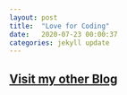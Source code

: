 ```yaml
---
layout: post
title:  "Love for Coding"
date:   2020-07-23 00:00:37
categories: jekyll update
---
```


## [Visit my other Blog](http://handsoncp.blogspot.com/)


<!-- <div>
	<h2><a href="http://handsoncp.blogspot.com/">Visit my other Blog</a></h2>
</div>	 -->
